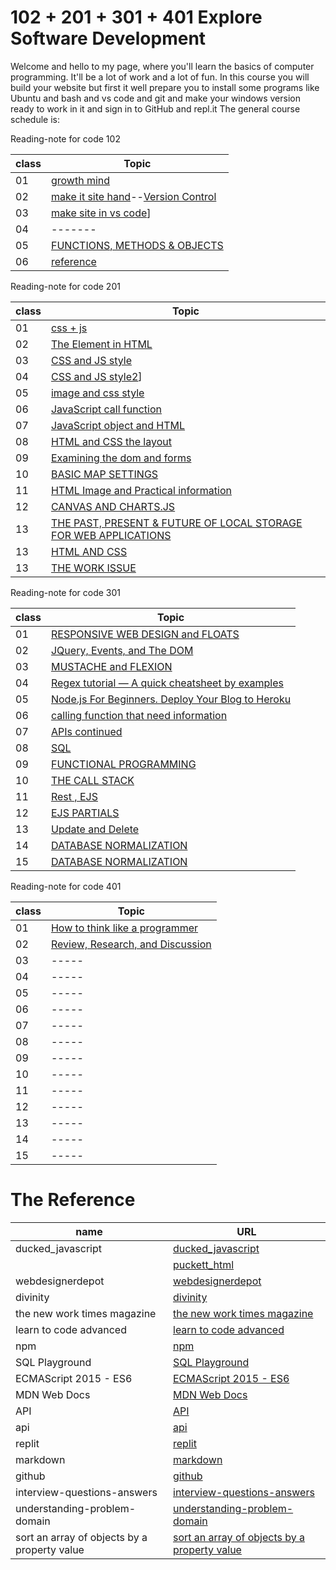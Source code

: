 # 102 + 201 + 301 + 401 Explore Software Development
Welcome and hello to my page, where you'll learn the basics of computer programming. It'll be a lot of work and a lot of fun.
In this course you will build your website but first it well prepare you to install some programs like Ubuntu and bash and vs code and git and make your windows version ready to work in it and sign in to GitHub and repl.it
The general course schedule is:

Reading-note for code 102

|class|Topic|
|-------|--------|
|01|[growth mind](https://naeemmusamh.github.io/Reading-note/code102/Readme102-01)|
|02|[make it site hand](https://naeemmusamh.github.io/Reading-note/code102/Readme102-02)--[Version Control](https://naeemmusamh.github.io/Reading-note/code102/Readme102-02b)|
|03|[make site in vs code](https://naeemmusamh.github.io/Reading-note/code102/Readme102-03)]|
|04|-------|
|05|[FUNCTIONS, METHODS & OBJECTS](https://naeemmusamh.github.io/Reading-note/code102/Readme102-05)|
|06|[reference](https://naeemmusamh.github.io/Reading-note/code102/Readme102-06)|

Reading-note for code 201

|class|Topic|
|-------|--------|
|01|[css + js](https://naeemmusamh.github.io/Reading-note/code201/Readme201-01)|
|02|[The Element in HTML](https://naeemmusamh.github.io/Reading-note/code201/code201/Readme201-02)|
|03|[CSS and JS style](https://naeemmusamh.github.io/Reading-note/code201/Readme201-03)|
|04|[CSS and JS style2](https://naeemmusamh.github.io/Reading-note/code201/Readme201-04)]|
|05|[image and css style](https://naeemmusamh.github.io/Reading-note/code201/Readme201-05)|
|06|[JavaScript call function](https://naeemmusamh.github.io/Reading-note/code201/Readme201-06)|
|07|[JavaScript object and HTML](https://naeemmusamh.github.io/Reading-note/code201/Readme201-07)|
|08|[HTML and CSS the layout](https://naeemmusamh.github.io/Reading-note/code201/Readme201-08)|
|09|[Examining the dom and forms](https://naeemmusamh.github.io/Reading-note/code201/Readme201-09)|
|10|[BASIC MAP SETTINGS](https://naeemmusamh.github.io/Reading-note/code201/Readme201-10)|
|11|[HTML Image and Practical information ](https://naeemmusamh.github.io/Reading-note/code201/Readme201-11)|
|12|[CANVAS AND CHARTS.JS ](https://naeemmusamh.github.io/Reading-note/code201/Readme201-12)|
|13|[THE PAST, PRESENT & FUTURE OF LOCAL STORAGE FOR WEB APPLICATIONS](https://naeemmusamh.github.io/Reading-note/code201/Readme201-13)|
|13|[HTML AND CSS](https://naeemmusamh.github.io/Reading-note/code201/Readme201-14a)|
|13|[THE WORK ISSUE](https://naeemmusamh.github.io/Reading-note/code201/Readme201-13)|


Reading-note for code 301

|class|Topic|
|-------|--------|
|01|[RESPONSIVE WEB DESIGN and FLOATS](https://naeemmusamh.github.io/Reading-note/code301/Readme301-01)|
|02|[JQuery, Events, and The DOM](https://naeemmusamh.github.io/Reading-note/code301/Readme301-02)|
|03|[MUSTACHE and FLEXION](https://naeemmusamh.github.io/Reading-note/code301/Readme301-03)|
|04|[Regex tutorial — A quick cheatsheet by examples](https://naeemmusamh.github.io/Reading-note/code301/Readme301-04)|
|05|[Node.js For Beginners. Deploy Your Blog to Heroku](https://naeemmusamh.github.io/Reading-note/code301/Readme301-05)|
|06|[calling function that need information](https://naeemmusamh.github.io/Reading-note/code301/Readme301-06)|
|07|[APIs continued](https://naeemmusamh.github.io/Reading-note/code301/Readme301-07)|
|08|[SQL](https://naeemmusamh.github.io/Reading-note/code301/Readme301-08)|
|09|[FUNCTIONAL PROGRAMMING](https://naeemmusamh.github.io/Reading-note/code301/Readme301-09)|
|10|[THE CALL STACK](https://naeemmusamh.github.io/Reading-note/code301/Readme301-10)|
|11|[Rest , EJS](https://naeemmusamh.github.io/Reading-note/code301/Readme301-11)|
|12|[EJS PARTIALS](https://naeemmusamh.github.io/Reading-note/code301/Readme301-12)|
|13|[Update and Delete](https://naeemmusamh.github.io/Reading-note/code301/Readme301-13)|
|14|[DATABASE NORMALIZATION](https://naeemmusamh.github.io/Reading-note/code301/Readme301-14)|
|15|[DATABASE NORMALIZATION](https://naeemmusamh.github.io/Reading-note/code301/Readme301-15)|


Reading-note for code 401

|class|Topic|
|-------|--------|
|01|[How to think like a programmer](https://naeemmusamh.github.io/Reading-note/code401/Readme401-prep0)|
|02|[Review, Research, and Discussion](https://naeemmusamh.github.io/Reading-note/code401/Readme401-prep1)|
|03|-----|
|04|-----|
|05|-----|
|06|-----|
|07|-----|
|08|-----|
|09|-----|
|10|-----|
|11|-----|
|12|-----|
|13|-----|
|14|-----|
|15|-----|

# The Reference

|name|URL|
|-------|--------|
|ducked_javascript|[ ducked_javascript](http://javascriptbook.com/)|
||[puckett_html](https://wtf.tw/ref/duckett.pdf)|
|webdesignerdepot|[webdesignerdepot](https://www.webdesignerdepot.com/2013/11/easily-create-stunning-animated-charts-with-chart-js/)|
|divinity|[divinity](http://diveinto.html5doctor.com/storage.html)|
|the new work times magazine|[the new work times magazine](https://www.nytimes.com/2016/02/28/magazine/what-google-learned-from-its-quest-to-build-the-perfect-team.html)|
|learn to code advanced|[learn to code advanced](https://learn.shayhowe.com/advanced-html-css/css-transforms/)|
|npm|[npm](https://www.npmjs.com/)|
|SQL Playground|[SQL Playground](https://master.dcesh4541no84.amplifyapp.com/)|
|ECMAScript 2015 - ES6|[ECMAScript 2015 - ES6](https://www.w3schools.com/js/js_es6.asp)|
|MDN Web Docs|[MDN Web Docs](https://developer.mozilla.org/en-US/docs/Web/JavaScript/Reference/Global_Objects/Promise)|
|API|[API](https://blog.postman.com/intro-to-apis-what-is-an-api/)|
|api|[api](https://www.chartjs.org/docs/latest/developers/api.html)|
|replit|[replit](https://replit.com/)|
|markdown|[markdown](https://guides.github.com/features/mastering-markdown/)|
|github|[github](https://github.com/)|
|interview-questions-answers|[interview-questions-answers](https://www.guru99.com/javascript-interview-questions-answers.html)|
|understanding-problem-domain|[understanding-problem-domain](https://dzone.com/articles/understanding-problem-domain)|
|sort an array of objects by a property value|[sort an array of objects by a property value](https://flaviocopes.com/how-to-sort-array-of-objects-by-property-javascript/)|